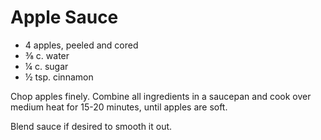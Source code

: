 # Apple Sauce

- 4 apples, peeled and cored
- ⅜ c. water
- ¼ c. sugar
- ½ tsp. cinnamon

Chop apples finely. Combine all ingredients in a saucepan and cook over medium
heat for 15-20 minutes, until apples are soft.

Blend sauce if desired to smooth it out.
